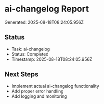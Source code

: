 # ai-changelog Report

Generated: 2025-08-18T08:24:05.956Z

## Status
- Task: ai-changelog
- Status: Completed
- Timestamp: 2025-08-18T08:24:05.956Z

## Next Steps
- Implement actual ai-changelog functionality
- Add proper error handling
- Add logging and monitoring

